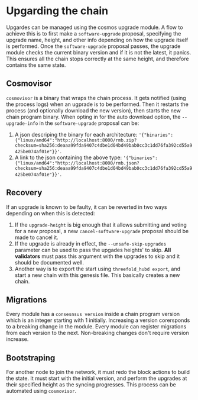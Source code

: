 # Upgarding the chain

Upgardes can be managed using the cosmos upgrade module. A flow to achieve this is to first make a `software-upgrade` proposal, specifying the upgrade name, height, and other info depending on how the upgrade itself is performed. Once the `software-upgrade` proposal passes, the upgrade module checks the current binary version and if it is not the latest, it panics. This ensures all the chain stops correctly at the same height, and therefore contains the same state.

## Cosmovisor

`cosmovisor` is a binary that wraps the chain process. It gets notified (using the process logs) when an ugprade is to be performed. Then it restarts the process (and optionally download the new version), then starts the new chain program binary. When opting in for the auto download option, the `--upgrade-info` in the `software-upgrade` proposal can be:
1. A json descriping the binary for each architecture: `'{"binaries":{"linux/amd64":"http://localhost:8000/rmb.zip?checksum=sha256:deaaa99fda9407c4dbe1d04bd49bab0cc3c1dd76fa392cd55a9425be074af01e"}}'`.
2. A link to the json containing the above type: `'{"binaries":{"linux/amd64":"http://localhost:8000/rmb.json?checksum=sha256:deaaa99fda9407c4dbe1d04bd49bab0cc3c1dd76fa392cd55a9425be074af01e"}}'`.

## Recovery

If an upgrade is known to be faulty, it can be reverted in two ways depending on when this is detected:
1. If the `upgrade-height` is big enough that it allows submitting and voting for a new proposal, a new `cancel-software-upgrade` proposal should be made to cancel it.
2. If the upgrade is already in effect, the `--unsafe-skip-upgrades` parameter can be used to pass the upgades heights' to skip. **All validators** must pass this argument with the upgrades to skip and it should be documented well.
3. Another way is to export the start using `threefold_hubd export`, and start a new chain with this genesis file. This basically creates a new chain.

## Migrations

Every module has a `consesnsus version` inside a chain program version which is an integer starting with 1 initially. Increasing a version corersponds to a breaking change in the module. Every module can register migrations from each version to the next. Non-breaking changes don't require version increase.

## Bootstraping

For another node to join the network, it must redo the block actions to build the state. It must start with the initial version, and perform the upgrades at their specified height as the syncing progresses. This process can be automated using `cosmovisor`.